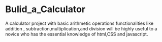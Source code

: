 # Bulid_a_Calculator
A calculator project with basic arithmetic operations functionalities like addition , subtraction,multiplication,and division will be highly useful to a novice  who has the essential knowledge of html,CSS and javascript.
